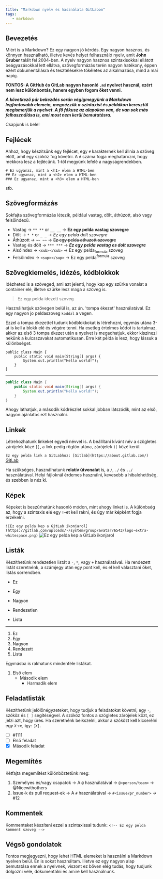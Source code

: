 ```yaml
---
title: "Markdown nyelv és használata GitLabon"
tags:
   - markdown
---
```


## Bevezetés
Miért is a Markdown? Ez egy nagyon jó kérdés. Egy nagyon hasznos, és könnyen használható, illetve kevés helyet felhasználó nyelv, amit **John Gruber** talált fel 2004-ben. A nyelv nagyon hasznos szintaxisokkal ellátott beágyazásokkal lett ellátva, szövegformázás terén nagyon hatékony, éppen ezért dokumentálásra és tesztelésekre tökéletes az alkalmazása, mind a mai napig.

**FONTOS: A GitHub és GitLab nagyon hasonló `.md` nyelvet használ, ezért nem lesz különbontás, hanem egyben fogom őket venni.**


***A következő pár bekezdés során végigmegyünk a Markdown legfontosabb elemein, megnézzük a szintaxist és példákon keresztül megismerjük a nyelvet. A fő fókusz az alapokon van, de van sok más felhasználása is, ami most nem kerül bemutatásra.***
<br>

Csapjunk is bele!
## Fejlécek
Ahhoz, hogy készítsünk egy fejlécet, egy `#` karakternek kell állnia a szöveg előtt, amit egy szóköz fog követni. A `#` száma fogja meghatározni, hogy mekkora lesz a fejlécünk. 1-től megyünk lefelé a nagyságrendekben.
```
# Ez ugyanaz, mint a <h1> elem a HTML-ben
## Ez ugyanaz, mint a <h2> elem a HTML-ben
### Ez ugyanaz, mint a <h3> elem a HTML-ben
```
stb.

## Szövegformázás
Sokfajta szövegformázás létezik, például vastag, dőlt, áthúzott, alsó vagy felsőindexű.

- Vastag -> `** **` or `__ __` -> **Ez egy pelda vastag szovegre**
- Dőlt -> `* *` or `_ _` -> *Ez egy pelda dolt szovegre*
- Áthúzott -> `~~ ~~` -> ~~Ez egy pelda athuzott szovegre~~
- Vastag és dőlt -> `*** ***` -> ***Ez egy pelda vastag es dolt szovegre***
- Alsóindex -> `<sub></sub>` -> Ez egy pelda<sub>formula</sub> szoveg
- Felsőindex -> `<sup></sup>` -> Ez egy pelda<sup>formula</sup> szoveg

## Szövegkiemelés, idézés, kódblokkok
Idézheted is a szöveged, ami azt jelenti, hogy kap egy szürke vonalat a container elé, illetve szürke lesz maga a szöveg is.
> Ez egy pelda idezett szoveg

Használhatjuk szövegen belül is, az ún. 'tompa ékezet' használatával.
Ez egy nagyon jo peldaszoveg `koddal` a vegen.

Ezzel a tompa ékezettel tudunk kódblokkokat is létrehozni, egymás utána 3-at is kell a blokk elé és végére tenni. Ha esetleg értelmes kódot is tartalmaz, akkor az első 3 tompa ékezet után a nyelvet is megadhatjuk, ekkor kiszinezi nekünk a kulcsszavakat automatikusan. Erre két példa is lesz, hogy lássuk a különbséget.

```
public class Main {
    public static void main(String[] args) {
        System.out.println("Hello world!");
    }
}
```
<hr>

```java
public class Main {
    public static void main(String[] args) {
        System.out.println("Hello world!");
    }
}
```

Ahogy láthatjuk, a második kódrészlet sokkal jobban látszódik, mint az első, nagyon ajánlatos ezt használni.

## Linkek
Létrehozhatunk linkeket egyedi névvel is. A beállítani kívánt név a szögletes zárójelek közé `[]`, a link pedig rögtön utána, zárójelek `()` közé kerül.

`Ez egy pelda link a GitLabhoz: [Gitlab](https://about.gitlab.com/)`
[GitLab](https://about.gitlab.com/)

Ha szükséges, használhatunk **relatív útvonalat** is, a `/`, `./` és `../` használatával. Helyi fájloknál érdemes használni, kevesebb a hibalehetőség, és szebben is néz ki.

## Képek
Képeket is beszúrhatúnk hasonló módon, mint ahogy linket is. A különbség az, hogy a szintaxis elé egy `!`-et kell rakni, és úgy már képként fogja érzékelni.

`![Ez egy pelda kep a GitLab ikonjarol](https://gitlab.com/uploads/-/system/group/avatar/6543/logo-extra-whitespace.png)`
![Ez egy pelda kep a GitLab ikonjarol](https://gitlab.com/uploads/-/system/group/avatar/6543/logo-extra-whitespace.png)

## Listák

Készíthetünk rendezetlen listát a `-`, `*`, vagy `+` használatával. Ha rendezett listát szeretnénk, a számjegy után egy pont kell, és el kell választani őket, listás sorrendben.

- Ez
+ Egy
* Nagyon
+ Rendezetlen
- Lista
<hr>

1. Ez
2. Egy
3. Nagyon
4. Rendezett
5. Lista

Egymásba is rakhatunk mindenféle listákat.

1. Első elem
    - Második elem
        - Harmadik elem

## Feladatlisták
Készíthetünk jelölőnégyzeteket, hogy tudjuk a feladatokat követni, egy `-`, szóköz és `[ ]` segítéségvel. A szóköz fontos a szögletes zárójelek közt, ez jelzi azt, hogy üres. Ha szeretnénk beikszelni, akkor a szóközt kell kicserélni egy `X`-re, így: `[X]`.

- [ ] #1111
- [ ] Első feladat
- [X] Második feladat

## Megemlítés
Kétfajta megemlítést különböztetünk meg:
1. Személyes és/vagy csapatok -> A `@` használatával -> `@<person/team>` -> @Nicewithothers
2. Issue-k és pull request-ek -> A `#` használatával -> `#<issue/pr_number>` -> #12

## Kommentek
Kommenteket készíteni ezzel a szintaxissal tudunk: `<!-- Ez egy pelda komment szoveg -->`

## Végső gondolatok
Fontos megjegyezni, hogy lehet HTML elemeket is használni a Markdown nyelven belül. Én is sokat használtam. Illetve ez egy nagyon alap bemutatása ennek a nyelvnek, viszont ez bőven elég tudás, hogy tudjunk dolgozni vele, dokumentálni és amire kell használnunk.